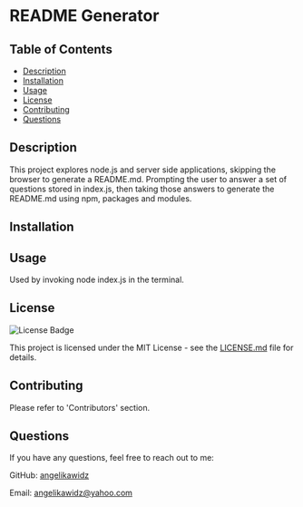 
  # README Generator
  
  ## Table of Contents
  - [Description](#description)
  - [Installation](#installation)
  - [Usage](#usage)
  - [License](#license)
  - [Contributing](#contributing)
  - [Questions](#questions)
  
  ## Description
  This project explores node.js and server side applications, skipping the browser to generate a README.md. Prompting the user to answer a set of questions stored in index.js, then taking those answers to generate the README.md using npm, packages and modules.
  
  ## Installation
  
  
  ## Usage
  Used by invoking node index.js in the terminal.
  
  ## License
  ![License Badge](https://img.shields.io/badge/license-MIT-brightgreen)
    
  This project is licensed under the MIT License - see the [LICENSE.md](LICENSE.md) file for details.
  
  ## Contributing
  Please refer to 'Contributors' section.
  
  ## Questions
  If you have any questions, feel free to reach out to me:
  
  GitHub: [angelikawidz](https://github.com/angelikawidz)
  
  Email: angelikawidz@yahoo.com

